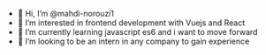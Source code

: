 - 👋 Hi, I’m @mahdi-norouzi1
- 👀 I’m interested in frontend development with Vuejs and React
- 🌱 I’m currently learning javascript es6 and i want to move forward 
- 💞️ I’m looking to be an intern in any company to gain experience

<!---
mahdi-norouzi1/mahdi-norouzi1 is a ✨ special ✨ repository because its `README.md` (this file) appears on your GitHub profile.
You can click the Preview link to take a look at your changes.
--->
